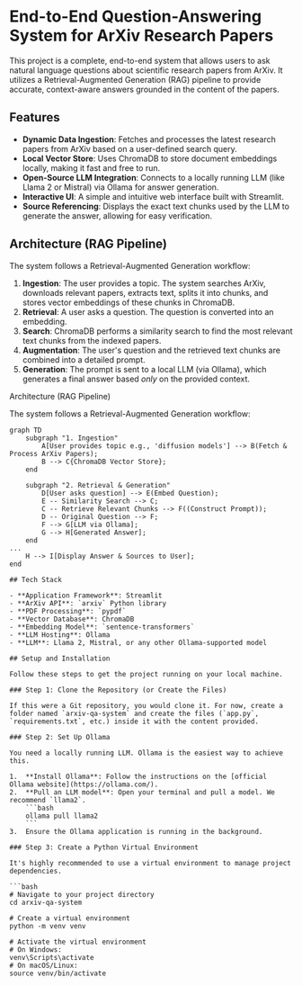 # End-to-End Question-Answering System for ArXiv Research Papers

This project is a complete, end-to-end system that allows users to ask natural language questions about scientific research papers from ArXiv. It utilizes a Retrieval-Augmented Generation (RAG) pipeline to provide accurate, context-aware answers grounded in the content of the papers.

## Features

- **Dynamic Data Ingestion**: Fetches and processes the latest research papers from ArXiv based on a user-defined search query.
- **Local Vector Store**: Uses ChromaDB to store document embeddings locally, making it fast and free to run.
- **Open-Source LLM Integration**: Connects to a locally running LLM (like Llama 2 or Mistral) via Ollama for answer generation.
- **Interactive UI**: A simple and intuitive web interface built with Streamlit.
- **Source Referencing**: Displays the exact text chunks used by the LLM to generate the answer, allowing for easy verification.

## Architecture (RAG Pipeline)

The system follows a Retrieval-Augmented Generation workflow:

1.  **Ingestion**: The user provides a topic. The system searches ArXiv, downloads relevant papers, extracts text, splits it into chunks, and stores vector embeddings of these chunks in ChromaDB.
2.  **Retrieval**: A user asks a question. The question is converted into an embedding.
3.  **Search**: ChromaDB performs a similarity search to find the most relevant text chunks from the indexed papers.
4.  **Augmentation**: The user's question and the retrieved text chunks are combined into a detailed prompt.
5.  **Generation**: The prompt is sent to a local LLM (via Ollama), which generates a final answer based *only* on the provided context.

Architecture (RAG Pipeline)

The system follows a Retrieval-Augmented Generation workflow:

```mermaid
graph TD
    subgraph "1. Ingestion"
        A[User provides topic e.g., 'diffusion models'] --> B(Fetch & Process ArXiv Papers);
        B --> C{ChromaDB Vector Store};
    end

    subgraph "2. Retrieval & Generation"
        D[User asks question] --> E(Embed Question);
        E -- Similarity Search --> C;
        C -- Retrieve Relevant Chunks --> F((Construct Prompt));
        D -- Original Question --> F;
        F --> G[LLM via Ollama];
        G --> H[Generated Answer];
    end
...
    H --> I[Display Answer & Sources to User];
end

## Tech Stack

- **Application Framework**: Streamlit
- **ArXiv API**: `arxiv` Python library
- **PDF Processing**: `pypdf`
- **Vector Database**: ChromaDB
- **Embedding Model**: `sentence-transformers`
- **LLM Hosting**: Ollama
- **LLM**: Llama 2, Mistral, or any other Ollama-supported model

## Setup and Installation

Follow these steps to get the project running on your local machine.

### Step 1: Clone the Repository (or Create the Files)

If this were a Git repository, you would clone it. For now, create a folder named `arxiv-qa-system` and create the files (`app.py`, `requirements.txt`, etc.) inside it with the content provided.

### Step 2: Set Up Ollama

You need a locally running LLM. Ollama is the easiest way to achieve this.

1.  **Install Ollama**: Follow the instructions on the [official Ollama website](https://ollama.com/).
2.  **Pull an LLM model**: Open your terminal and pull a model. We recommend `llama2`.
    ```bash
    ollama pull llama2
    ```
3.  Ensure the Ollama application is running in the background.

### Step 3: Create a Python Virtual Environment

It's highly recommended to use a virtual environment to manage project dependencies.

```bash
# Navigate to your project directory
cd arxiv-qa-system

# Create a virtual environment
python -m venv venv

# Activate the virtual environment
# On Windows:
venv\Scripts\activate
# On macOS/Linux:
source venv/bin/activate